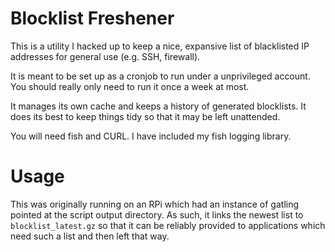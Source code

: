 # Blocklist Freshener

This is a utility I hacked up to keep a nice, expansive list of
blacklisted IP addresses for general use (e.g. SSH, firewall).

It is meant to be set up as a cronjob to run under a unprivileged account. 
You should really only need to run it once a week at most.

It manages its own cache and keeps a history of generated blocklists. It
does its best to keep things tidy so that it may be left unattended.

You will need fish and CURL. I have included my fish logging library.

# Usage

This was originally running on an RPi which had an instance of gatling
pointed at the script output directory. As such, it links the newest list
to `blocklist_latest.gz` so that it can be reliably provided to
applications which need such a list and then left that way.
